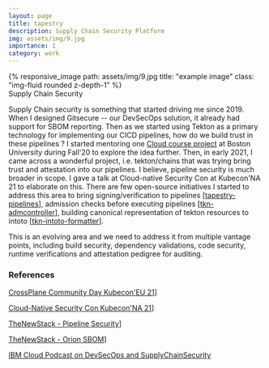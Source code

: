 ```yaml
---
layout: page
title: tapestry
description: Supply Chain Security Platform
img: assets/img/9.jpg
importance: 1
category: work
---
```


<div class="row">
    <div class="col-sm mt-3 mt-md-0">
        {% responsive_image path: assets/img/9.jpg title: "example image" class: "img-fluid rounded z-depth-1" %}
    </div>
</div>
<div class="caption">
    Supply Chain Security 
</div>

Supply Chain security is something that started driving me since 2019. When I designed Gitsecure -- our DevSecOps solution, it already had support for SBOM reporting. Then as we started using Tekton as a primary technology for implementing our CICD pipelines, how do we build trust in these pipelines ? I started mentoring one <a href="https://github.com/BU-CLOUD-F20/Securing_MS_Integrity">Cloud course project</a>  at Boston University during Fall'20 to explore the idea further. Then, in early 2021, I came across a wonderful project, i.e. tekton/chains that was trying bring trust and attestation into our pipelines. I believe, pipeline security is much broader in scope. I gave a talk at Cloud-native Security Con at Kubecon'NA 21 to elaborate on this. There are few open-source initiatives I started to address this area to bring signing/verification to pipelines [<a href="https://github.com/tap8stry/tapestry-pipelines">tapestry-pipelines</a>], admission checks before executing pipelines [<a href="https://github.com/OpenSecureSupplyChain/tkn-admcontroller">tkn-admcontroller</a>], building canonical  representation of tekton resources to intoto [<a href="https://github.com/tap8stry/tkn-intoto-formatter">tkn-intoto-formatter</a>]. 

This is an evolving area and we need to address it from multiple vantage points, including build security, dependency validations, code security, runtime verifications and attestation pedigree for auditing. 

### References

<a href="https://dev.tube/video/NHSsRjMsb1Y">CrossPlane Community Day Kubecon'EU 21</a>]

<a href="https://www.youtube.com/watch?v=cshICut7apQ">Cloud-Native Security Con Kubecon'NA 21</a>]

<a href="https://thenewstack.io/blueprint-for-securing-your-ci-cd-pipelines/">TheNewStack - Pipeline Security</a>]

<a href="https://thenewstack.io/orion-go-beyond-package-manager-discovery-for-your-sbom/">TheNewStack - Orion SBOM</a>]

<a href="https://anchor.fm/ibm-cloud-podcast/episodes/What-is-DevSecOps-and-Software-Supply-Chain-Security-e16sfdp">IBM Cloud Podcast on DevSecOps and SupplyChainSecurity</a>



